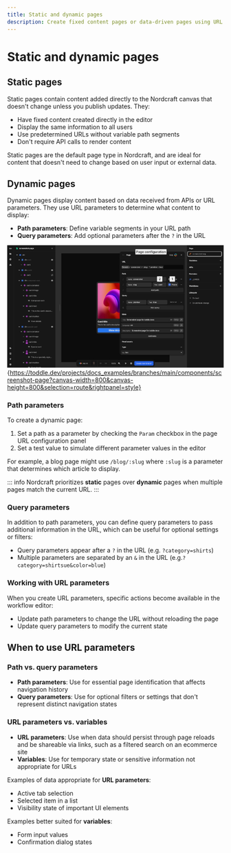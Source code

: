 ```yaml
---
title: Static and dynamic pages
description: Create fixed content pages or data-driven pages using URL parameters and query strings to build flexible applications in Nordcraft.
---
```


# Static and dynamic pages

## Static pages

Static pages contain content added directly to the Nordcraft canvas that doesn't change unless you publish updates. They:

- Have fixed content created directly in the editor
- Display the same information to all users
- Use predetermined URLs without variable path segments
- Don't require API calls to render content

Static pages are the default page type in Nordcraft, and are ideal for content that doesn't need to change based on user input or external data.

## Dynamic pages

Dynamic pages display content based on data received from APIs or URL parameters. They use URL parameters to determine what content to display:

- **Path parameters**: Define variable segments in your URL path
- **Query parameters**: Add optional parameters after the `?` in the URL

![Path parameter|16/9](set-path-parameter.webp){https://toddle.dev/projects/docs_examples/branches/main/components/screenshot-page?canvas-width=800&canvas-height=800&selection=route&rightpanel=style}

### Path parameters

To create a dynamic page:

1. Set a path as a parameter by checking the `Param` checkbox in the page URL configuration panel
2. Set a test value to simulate different parameter values in the editor

For example, a blog page might use `/blog/:slug` where `:slug` is a parameter that determines which article to display.

::: info
Nordcraft prioritizes **static** pages over **dynamic** pages when multiple pages match the current URL.
:::

### Query parameters

In addition to path parameters, you can define query parameters to pass additional information in the URL, which can be useful for optional settings or filters:

- Query parameters appear after a `?` in the URL (e.g. `?category=shirts`)
- Multiple parameters are separated by an `&` in the URL (e.g.`?category=shirtsue&color=blue`)

### Working with URL parameters

When you create URL parameters, specific actions become available in the workflow editor:

- Update path parameters to change the URL without reloading the page
- Update query parameters to modify the current state

## When to use URL parameters

### Path vs. query parameters

- **Path parameters**: Use for essential page identification that affects navigation history
- **Query parameters**: Use for optional filters or settings that don't represent distinct navigation states

### URL parameters vs. variables

- **URL parameters**: Use when data should persist through page reloads and be shareable via links, such as a filtered search on an ecommerce site
- **Variables**: Use for temporary state or sensitive information not appropriate for URLs

Examples of data appropriate for **URL parameters**:

- Active tab selection
- Selected item in a list
- Visibility state of important UI elements

Examples better suited for **variables**:

- Form input values
- Confirmation dialog states

